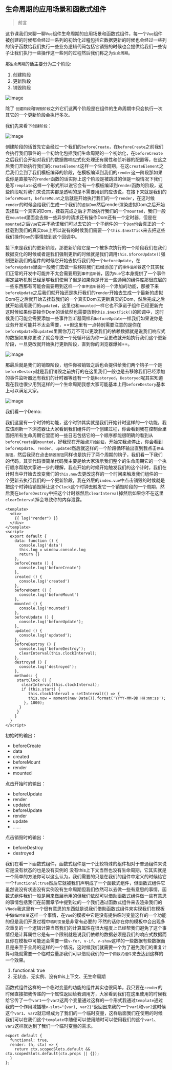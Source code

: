 ## 生命周期的应用场景和函数式组件

> 前言 

这节课我们来聊一聊`Vue`组件生命周期的应用场景和函数式组件，每一个`Vue`组件被创建的时候都会经过一系列的初始化过程包括它数据更新的时候也会经过一些列的钩子函数给我们执行一些业务逻辑代码包括它销毁的时候也会提供给我们一些钩子让我们执行一些操作这一些列的过程然后我们称之为`生命周期`。

那`生命周期`的话主要分为三个阶段:
1. 创建阶段
2. 更新阶段
3. 销毁阶段

![image](https://raw.githubusercontent.com/zhangh-design/vue-examples/master/10%20%E7%94%9F%E5%91%BD%E5%91%A8%E6%9C%9F%E7%9A%84%E5%BA%94%E7%94%A8%E5%9C%BA%E6%99%AF%E5%92%8C%E5%87%BD%E6%95%B0%E5%BC%8F%E7%BB%84%E4%BB%B6/1.jpg)

除了 `创建阶段`和`销毁阶段`之外它们这两个阶段是在组件的生命周期中只会执行一次其它的一个更新阶段会执行多次。


我们先来看下`创建阶段`：

![image](https://raw.githubusercontent.com/zhangh-design/vue-examples/master/10%20%E7%94%9F%E5%91%BD%E5%91%A8%E6%9C%9F%E7%9A%84%E5%BA%94%E7%94%A8%E5%9C%BA%E6%99%AF%E5%92%8C%E5%87%BD%E6%95%B0%E5%BC%8F%E7%BB%84%E4%BB%B6/2.jpg)

创建阶段的话首先它会经过一个我们的`beforeCreate`，在`beforeCreate`之前我们会执行我们事件的一个初始化包括我们生命周期的一个初始化，在`beforeCreate`之后我们会开始对我们的数据做响应式化处理还有属性和侦听器的配置等，在这之后我们开始执行我们的`createElement`这样一个生命周期，在这`createElement`之后我们会到了我们模板编译的阶段，在模板编译到我们的`render`这一阶段那如果说你是直接写的`render`函数的话实际上这个阶段是被跳过的但是一般情况下我们是写`remplate`这样一个形式所以说它会有一个模板编译到`render`函数的阶段，这些阶段呢对我们来说其实都是透明的是不需要用到的应该说，在接下来就是我们的`beforeMount`，`beforeMount`之后就是开始执行我们的一个`render`，在这时候`render`的时候会给我们生成一个我们的`虚拟Dom`然后render渲染虚拟Dom之后开始去挂载一个真实的Dom，挂载完成之后才开始执行我们的一个`mounted`，我们一般在`mounted`里面会去做一些异步的请求还有操作Dom还有一个定时器，但是在`mounted`之后`Vue`它并不承诺我们可以去它的一个子组件的一个`Dom`也会真正的一个挂载到我们的真实`Dom`上所以说有的时候我们需要一个`this.$nextTick`来去把这些我们操作`Dom`的事情放到这个回调中。


接下来是我们的更新阶段，那更新阶段它是一个被多次执行的一个阶段我们在我们数据变化的时候或者是我们强制更新的时候就是我们调用`this.$forceUpdate()`强制更新我们的组件的时候它开始去执行我们的一个`beforeUpdate`，在`beforeUpdate`里面一般我们去做一些移除我们已经添加了的`事件监听器`这个其实我们正常的开发中可能并不太会需要用到`事件监听器`，因为`Vue`它本身提供了一个事件绑定监听机制已经足够我们使用了但是如果你是开发一些通用的组件库那很底层的一些东西那有可能会需要用到这样一个`事件监听器`的一个添加的功能，那接下来`beforeUpdate`之后我们就开始还是执行我们的`render`开始去生成一个最新的虚拟Dom在之后就开始去挂载我们的一个真实Dom去更新真实的Dom，然后完成之后就开始调用我们的`updated`，这里也和`mounted`一样它也不承诺子组件已经更新完这时候如果你要操作Dom的话依然也需要放到`this.$nextTick()`的回调中，这时候我们可能会需要添加一些事件监听器同样和`beforeUpdate`一样我们如果说你是业务开发可能并不太会需要，==但这里有一点特别需要注意的是你在`beforeUpdate`和`updated`里面你万万不可以更改我们的依赖数据就是说我们响应式的数据如果你更改了就会导致一个死循环因为你一旦更改就开始执行我们这个更新阶段，一旦更改就开始执行更新阶段，直到你的浏览器爆掉==。

![image](https://raw.githubusercontent.com/zhangh-design/vue-examples/master/10%20%E7%94%9F%E5%91%BD%E5%91%A8%E6%9C%9F%E7%9A%84%E5%BA%94%E7%94%A8%E5%9C%BA%E6%99%AF%E5%92%8C%E5%87%BD%E6%95%B0%E5%BC%8F%E7%BB%84%E4%BB%B6/3.jpg)


那最后就是我们的销毁阶段，组件你被销毁之后也会提供给我们两个钩子一个是`beforeDestory`就是我们销毁之前执行的在这里我们一般也是去移除我们已经添加的事件监听器还有我们的计时器等还有一个是`Destoryed`，`Destoryed`呢其实知道现在我也很少用到这样的一个生命周期我想大家可能基本上用`beforeDestory`基本上可以满足大家。


![image](https://raw.githubusercontent.com/zhangh-design/vue-examples/master/10%20%E7%94%9F%E5%91%BD%E5%91%A8%E6%9C%9F%E7%9A%84%E5%BA%94%E7%94%A8%E5%9C%BA%E6%99%AF%E5%92%8C%E5%87%BD%E6%95%B0%E5%BC%8F%E7%BB%84%E4%BB%B6/4.jpg)

我们看一个Demo:

我们这里有一个时钟的功能，这个时钟其实就是我们开始计时这样的一个功能，我应该刷新一下浏览器让大家看到我们组件的一个创建过程，你会看到我在控制台里面把所有生命周期它里面的一些日志包括它的一个顺序都能很明确的看到从`beforeCreate`到`mounted`，好我现在开始点`开始按钮`，开始完我点停止，你会看到`beforeUpdate`、`render`、`updated`然后就这样的一个阶段循环输出直到我点击`停止按钮`，然后我现在点击`销毁按钮`同样也是执行了两个周期的钩子，我们看一下我们的代码，其实代码很简单代码我主要是给大家演示我们整个的生命周期它的一个执行顺序帮助大家进一步的理解，我点开始的时候开始触发我们的这个计时，我们在计时当中开始去改变我们的`this.now`去更改这样的一个时间来触发我们组件的一个更新去执行我们的一个更新阶段，我在外层的`index.vue`中点击销毁的时候就是把这个时钟给销毁掉让这个`Clock`这个时钟去触发它一个销毁阶段的一个周期，然后我在`beforeDestroy`中把这个计时器然后`clearInterval`掉然后如果你不在这里`clearInterval`掉会导致你的内存泄露。

```
<template>
  <div>
    {{ log("render") }}
  </div>
</template>
<script>
  export default {
    data: function () {
      console.log('data')
      this.log = window.console.log
      return {}
    },
    beforeCreate () {
      console.log('beforeCreate')
    },
    created () {
      console.log('created')
    },
    beforeMount () {
      console.log('beforeMount')
    },
    mounted () {
      console.log('mounted')
    },
    beforeUpdate () {
      console.log('beforeUpdate');
    },
    updated () {
      console.log('updated');
    },
    beforeDestroy () {
      console.log('beforeDestroy');
      clearInterval(this.clockInterval);
    },
    destroyed () {
      console.log('destroyed');
    },
    methods: {
     startClock () {
       clearInterval(this.clockInterval);
       if (this.start) {
          this.clockInterval = setInterval(() => {
          this.now = moment(new Date()).format('YYYY-MM-DD HH:mm:ss');
        }, 1000);
      }
     }
    }
  }
</script>
```
初始时的输出：

- beforeCreate
- data
- created
- beforeMount
- render
- mounted

点击开始时的输出：

- beforeUpdate
- render
- updated
- beforeUpdate
- render
- update
- ......

点击销毁时的输出：
- beforeDestroy
- destroyed



我们在看一下函数式组件，函数式组件是一个比较特殊的组件相对于普通组件来说它是没有状态的也是没有实例的
没有this上下文当然也没有生命周期，它其实就是一个简单的方法你可以这么认为，我们需要的只是在我们的组件中定义的时候给它一个`functional:true`然后它就被我们声明成了一个函数式组件，但函数式组件它虽然说没有状态没有实例没有生命周期但我们依然可以去做一些有意思的事情，函数式组件我们一般是用来做展示用的但我们依然可以借助函数式组件做一些有意思的事情包括我们在前面章节中提到过的一个我们通过函数式组件来去渲染我们的`VNode`我这里有一个很有意思的东西就是说我们借助函数式组件来实现我们在模板中做`临时变量`这样一个事情，在`Vue`的模板中它是没有提供临时变量这样的一个功能的但是我们开发过程中`临时变量`是非常有必要的
不然的话你在你的模板中会出现多次重复的一个逻辑计算当然我们的计算属性在很大程度上已经帮我们避免了这个事情但是计算属性它是有一个限制就是说我们依赖的数据必须是我们的响应式数据而且你在模板中可能还会需要一些`v-for`、`v-if`、`v-show`这样的一些数据有些数据而且是来至于全局的这样的一个情况，这时候我们就需要一个为了避免我们的重复计算可能就需要一个临时变量那我们可以借助我们的一个`函数式组件`来去达到这样的一个效果。

1. functional: true
2. 无状态、无实例、没有this上下文、无生命周期

函数式组件这样的一个临时变量的功能的组件其实也很简单，我只要在`render`的时候直接把我传递的一个属性返回给我调用方，大家看到我们在这里使用的时候我给它传了一个`var1`一个`var2`这两个变量通过这样的一个形式我通过`template`通过我的一个作用域插槽`v-slot="{var1, var2}"`返回出来我的一个`var1`和`var2`这时候这个`var1`、`var2`就已经成为了我们的一个临时变量，这样后面我们在使用的时候我们可以在我们这个`template`中随便可以使用随时可以使用我们的这个`var1`、`var2`这样就达到了我们一个临时变量的需求。


```
export default {
  functional: true,
  render: (h, ctx) => {
    return ctx.scopedSlots.default && ctx.scopedSlots.default(ctx.props || {});
  }
};
```




